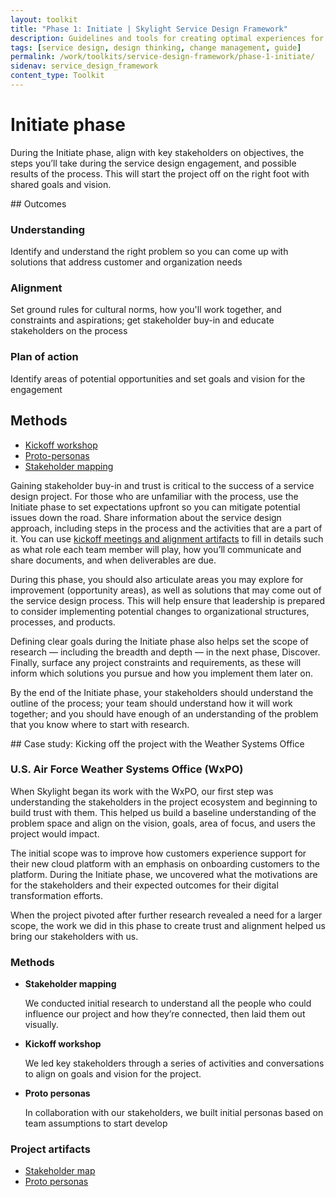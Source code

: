 ```yaml
---
layout: toolkit
title: "Phase 1: Initiate | Skylight Service Design Framework"
description: Guidelines and tools for creating optimal experiences for both users and your organization.
tags: [service design, design thinking, change management, guide]
permalink: /work/toolkits/service-design-framework/phase-1-initiate/
sidenav: service_design_framework
content_type: Toolkit
---
```


# Initiate phase

During the Initiate phase, align with key stakeholders on objectives, the steps you’ll take during the service design engagement, and possible results of the process. This will start the project off on the right foot with shared goals and vision.

<div class="callout--tip callout--summary" markdown="1">
## Outcomes

### Understanding

Identify and understand the right problem so you can come up with solutions that address customer and organization needs

### Alignment

Set ground rules for cultural norms, how you'll work together, and constraints and aspirations; get stakeholder buy-in and educate stakeholders on the process

### Plan of action

Identify areas of potential opportunities and set goals and vision for the engagement

## Methods
- [Kickoff workshop](/work/toolkits/service-design-framework/methods/alignment-kickoff-workshop/)
- [Proto-personas](/work/toolkits/service-design-framework/methods/proto-personas/)
- [Stakeholder mapping](/work/toolkits/service-design-framework/methods/stakeholder-mapping/)
</div>

Gaining stakeholder buy-in and trust is critical to the success of a service design project. For those who are unfamiliar with the process, use the Initiate phase to set expectations upfront so you can mitigate potential issues down the road. Share information about the service design approach, including steps in the process and the activities that are a part of it. You can use [kickoff meetings and alignment artifacts](/work/toolkits/service-design-framework/methods/alignment-kickoff-workshop/) to fill in details such as what role each team member will play, how you’ll communicate and share documents, and when deliverables are due.

During this phase, you should also articulate areas you may explore for improvement (opportunity areas), as well as solutions that may come out of the service design process. This will help ensure that leadership is prepared to consider implementing potential changes to organizational structures, processes, and products.

Defining clear goals during the Initiate phase also helps set the scope of research — including the breadth and depth — in the next phase, Discover. Finally, surface any project constraints and requirements, as these will inform which solutions you pursue and how you implement them later on.

By the end of the Initiate phase, your stakeholders should understand the outline of the process; your team should understand how it will work together; and you should have enough of an understanding of the problem that you know where to start with research.

<div class="callout callout--case-study" markdown="1">
## Case study: Kicking off the project with the Weather Systems Office

### U.S. Air Force Weather Systems Office (WxPO)

When Skylight began its work with the WxPO, our first step was understanding the stakeholders in the project ecosystem and beginning to build trust with them. This helped us build a baseline understanding of the problem space and align on the vision, goals, area of focus, and users the project would impact.

The initial scope was to improve how customers experience support for their new cloud platform with an emphasis on onboarding customers to the platform. During the Initiate phase, we uncovered what the motivations are for the stakeholders and their expected outcomes for their digital transformation efforts.

When the project pivoted after further research revealed a need for a larger scope, the work we did in this phase to create trust and alignment helped us bring our stakeholders with us.


### Methods

* **Stakeholder mapping**

  We conducted initial research to understand all the people who could influence our project and how they’re connected, then laid them out visually.

* **Kickoff workshop**

  We led key stakeholders through a series of activities and conversations to align on goals and vision for the project.

* **Proto personas**

  In collaboration with our stakeholders, we built initial personas based on team assumptions to start develop


### Project artifacts

* [Stakeholder map](https://drive.google.com/file/d/1meYnj9zUK9N5Pa79wAqpkGKjPIdJInMk/view?usp=sharing)
* [Proto personas](https://app.mural.co/t/skylight2171/m/skylight2171/1616686300647/847c66fcfd6a273b27ba44ba5976f1604284941e?sender=ubabac35f4785db237eae9972)
</div>
